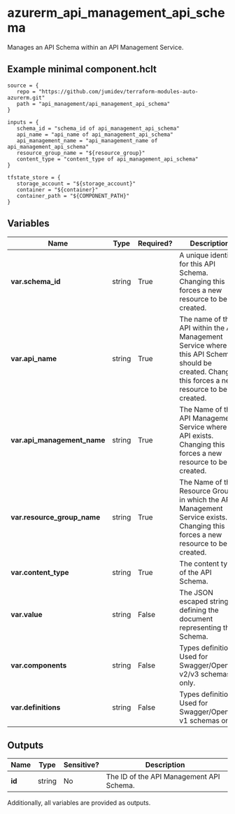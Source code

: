 # azurerm_api_management_api_schema

Manages an API Schema within an API Management Service.

## Example minimal component.hclt

```hcl
source = {
   repo = "https://github.com/jumidev/terraform-modules-auto-azurerm.git" 
   path = "api_management/api_management_api_schema" 
}

inputs = {
   schema_id = "schema_id of api_management_api_schema" 
   api_name = "api_name of api_management_api_schema" 
   api_management_name = "api_management_name of api_management_api_schema" 
   resource_group_name = "${resource_group}" 
   content_type = "content_type of api_management_api_schema" 
}

tfstate_store = {
   storage_account = "${storage_account}" 
   container = "${container}" 
   container_path = "${COMPONENT_PATH}" 
}

```

## Variables

| Name | Type | Required? |  Description |
| ---- | ---- | --------- |  ----------- |
| **var.schema_id** | string | True | A unique identifier for this API Schema. Changing this forces a new resource to be created. | 
| **var.api_name** | string | True | The name of the API within the API Management Service where this API Schema should be created. Changing this forces a new resource to be created. | 
| **var.api_management_name** | string | True | The Name of the API Management Service where the API exists. Changing this forces a new resource to be created. | 
| **var.resource_group_name** | string | True | The Name of the Resource Group in which the API Management Service exists. Changing this forces a new resource to be created. | 
| **var.content_type** | string | True | The content type of the API Schema. | 
| **var.value** | string | False | The JSON escaped string defining the document representing the Schema. | 
| **var.components** | string | False | Types definitions. Used for Swagger/OpenAPI v2/v3 schemas only. | 
| **var.definitions** | string | False | Types definitions. Used for Swagger/OpenAPI v1 schemas only. | 



## Outputs

| Name | Type | Sensitive? | Description |
| ---- | ---- | --------- | --------- |
| **id** | string | No  | The ID of the API Management API Schema. | 

Additionally, all variables are provided as outputs.

